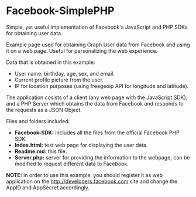 # Facebook-SimplePHP
Simple, yet useful implementation of Facebook's JavaScript and PHP SDKs for obtaining user data.

Example page used for obtaining Graph User data from Facebook and using it on a web page. Useful for personalizing the web experience.

Data that is obtained in this example:
* User name, birthday, age, sex, and email.
* Current profile picture from the user.
* IP for location purposes (using freegeoip API for longitude and latitude).

The application cosists of a client (any web page with the JavaScript SDK), and a PHP Server which obtains the data from Facebook and responds to the requests as a JSON Object.

Files and folders included:
* **Facebook-SDK:** includes all the files from the official Facebook PHP SDK.
* **Index.html:** test web page for displaying the user data.
* **Readme.md:** this file.
* **Server.php:** server for providing the information to the webpage, can be modified to request different data to Facebook.

**NOTE:** in order to use this example, you should register it as web application on the http://developers.facebook.com site and change the AppID and AppSecret accordingly.

